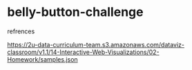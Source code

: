 # belly-button-challenge
refrences

https://2u-data-curriculum-team.s3.amazonaws.com/dataviz-classroom/v1.1/14-Interactive-Web-Visualizations/02-Homework/samples.json

